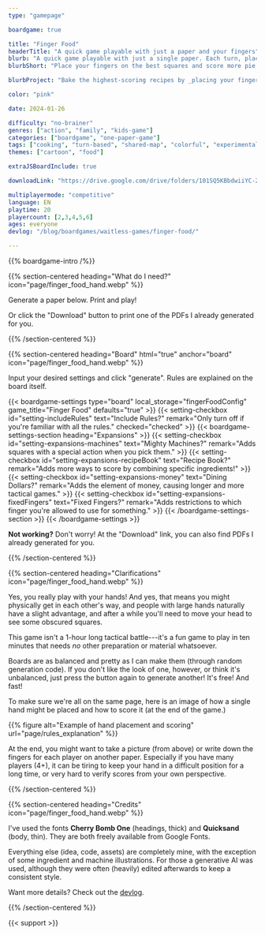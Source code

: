 ```yaml
---
type: "gamepage"

boardgame: true

title: "Finger Food"
headerTitle: "A quick game playable with just a paper and your fingers"
blurb: "A quick game playable with just a single paper. Each turn, place a finger on a new square, to score more points than your opponents before you've used your whole hand."
blurbShort: "Place your fingers on the best squares and score more pie points than your opponents! Playable with just a single paper, nothing else needed."

blurbProject: "Bake the highest-scoring recipes by _placing your fingers_ on the right squares, nothing else needed."

color: "pink"

date: 2024-01-26

difficulty: "no-brainer"
genres: ["action", "family", "kids-game"]
categories: ["boardgame", "one-paper-game"]
tags: ["cooking", "turn-based", "shared-map", "colorful", "experimental", "fast-paced"]
themes: ["cartoon", "food"]

extraJSBoardInclude: true

downloadLink: "https://drive.google.com/drive/folders/101SQ5KBbdwiiYC-2nU-5H7gKoTnqhXZE"

multiplayermode: "competitive"
language: EN
playtime: 20
playercount: [2,3,4,5,6]
ages: everyone
devlog: "/blog/boardgames/waitless-games/finger-food/"

---
```


{{% boardgame-intro /%}}

{{% section-centered heading="What do I need?" icon="page/finger_food_hand.webp" %}}

Generate a paper below. Print and play!

Or click the "Download" button to print one of the PDFs I already generated for you.

{{% /section-centered %}}

{{% section-centered heading="Board" html="true" anchor="board" icon="page/finger_food_hand.webp" %}}

<p>Input your desired settings and click "generate". Rules are explained on the board itself.</p>

{{< boardgame-settings type="board" local_storage="fingerFoodConfig" game_title="Finger Food" defaults="true" >}}
  {{< setting-checkbox id="setting-includeRules" text="Include Rules?" remark="Only turn off if you're familiar with all the rules." checked="checked" >}}
  {{< boardgame-settings-section heading="Expansions" >}}
    {{< setting-checkbox id="setting-expansions-machines" text="Mighty Machines?" remark="Adds squares with a special action when you pick them." >}}
    {{< setting-checkbox id="setting-expansions-recipeBook" text="Recipe Book?" remark="Adds more ways to score by combining specific ingredients!" >}}
    {{< setting-checkbox id="setting-expansions-money" text="Dining Dollars?" remark="Adds the element of money, causing longer and more tactical games." >}}
    {{< setting-checkbox id="setting-expansions-fixedFingers" text="Fixed Fingers?" remark="Adds restrictions to which finger you're allowed to use for something." >}}
  {{< /boardgame-settings-section >}}
{{< /boardgame-settings >}}

<p class="remark-under-settings"><strong>Not working?</strong> Don't worry! At the "Download" link, you can also find PDFs I already generated for you.</p> 

{{% /section-centered %}}

{{% section-centered heading="Clarifications" icon="page/finger_food_hand.webp" %}}

Yes, you really play with your hands! And yes, that means you might physically get in each other's way, and people with large hands naturally have a slight advantage, and after a while you'll need to move your head to see some obscured squares.

This game isn't a 1-hour long tactical battle---it's a fun game to play in ten minutes that needs _no_ other preparation or material whatsoever.

Boards are as balanced and pretty as I can make them (through random generation code). If you don't like the look of one, however, or think it's unbalanced, just press the button again to generate another! It's free! And fast!

To make sure we're all on the same page, here is an image of how a single hand might be placed and how to score it (at the end of the game.)

{{% figure alt="Example of hand placement and scoring" url="page/rules_explanation" %}}

At the end, you might want to take a picture (from above) or write down the fingers for each player on another paper. Especially if you have many players (4+), it can be tiring to keep your hand in a difficult position for a long time, or very hard to verify scores from your own perspective.

{{% /section-centered %}}

{{% section-centered heading="Credits" icon="page/finger_food_hand.webp" %}}

I've used the fonts **Cherry Bomb One** (headings, thick) and **Quicksand** (body, thin). They are both freely available from Google Fonts.

Everything else (idea, code, assets) are completely mine, with the exception of some ingredient and machine illustrations. For those a generative AI was used, although they were often (heavily) edited afterwards to keep a consistent style.

Want more details? Check out the [devlog](/blog/boardgames/waitless-games/finger-food/).

{{% /section-centered %}}

{{< support >}}